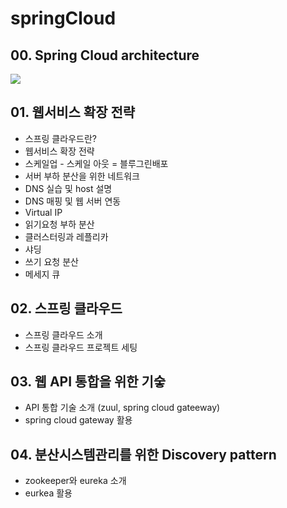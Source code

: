 # springCloud

## 00. Spring Cloud architecture
  <img src="https://spring.io/images/cloud-diagram-dark-b902fd07e60945a9a8930ca01f86bdf3.svg" />

## 01. 웹서비스 확장 전략
  - 스프링 클라우드란?
  - 웹서비스 확장 전략
  - 스케일업 - 스케일 아웃 = 블루그린배포
  - 서버 부하 분산을 위한 네트워크
  - DNS 실습 및 host 설명
  - DNS 매핑 및 웹 서버 연동
  - Virtual IP
  - 읽기요청 부하 분산
  - 클러스터링과 레플리카
  - 샤딩
  - 쓰기 요청 분산
  - 메세지 큐

## 02. 스프링 클라우드
  - 스프링 클라우드 소개
  - 스프링 클라우드 프로젝트 세팅

## 03. 웹 API 통합을 위한 기숳
  - API 통합 기술 소개 (zuul, spring cloud gateeway)
  - spring cloud gateway 활용

## 04. 분산시스템관리를 위한 Discovery pattern
  - zookeeper와 eureka 소개
  - eurkea 활용
